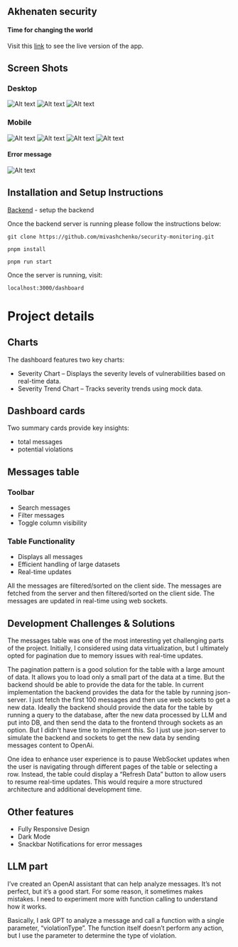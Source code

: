 ## Akhenaten security
#### Time for changing the world

Visit this [link](https://security-monitoring-orpin.vercel.app/dashboard) to see the live version of the app.

## Screen Shots
### Desktop
![Alt text](screenshots/desktop-dark.png)
![Alt text](screenshots/desktop-light.png)
![Alt text](screenshots/desktop-error.png)

### Mobile
![Alt text](screenshots/mobile/2.png)
![Alt text](screenshots/mobile/3.png)
![Alt text](screenshots/mobile/4.png)
![Alt text](screenshots/mobile/1.png)

#### Error message
![Alt text](screenshots/mobile/5.png)

## Installation and Setup Instructions

[Backend](https://github.com/mivashchenko/express-openai-app/tree/security-dashboard) - setup the backend

Once the backend server is running please follow the instructions below:

`git clone https://github.com/mivashchenko/security-monitoring.git`

`pnpm install`

`pnpm run start`  

Once the server is running, visit:

`localhost:3000/dashboard`

# Project details

## Charts
The dashboard features two key charts:
- Severity Chart – Displays the severity levels of vulnerabilities based on real-time data.
- Severity Trend Chart – Tracks severity trends using mock data.

## Dashboard cards
Two summary cards provide key insights:
- total messages
- potential violations

## Messages table

### Toolbar
- Search messages
- Filter messages
- Toggle column visibility

### Table Functionality
- Displays all messages
- Efficient handling of large datasets
- Real-time updates

All the messages are filtered/sorted on the client side. The messages are fetched from the server and then filtered/sorted on the client side. The messages are updated in real-time using web sockets.

## Development Challenges & Solutions
The messages table was one of the most interesting yet challenging parts of the project. Initially, I considered using data virtualization, but I ultimately opted for pagination due to memory issues with real-time updates.
 
The pagination pattern is a good solution for the table with a large amount of data. It allows you to load only a small part of the data at a time.
But the backend should be able to provide the data for the table. In current implementation the backend provides the data for the table by running json-server. I just fetch the first 100 messages and then use web sockets to get a new data.
Ideally the backend should provide the data for the table by running a query to the database, after the new data processed by LLM and put into DB, and then send the data to the frontend through sockets as an option. But I didn't have time to implement this.
So I just use json-server to simulate the backend and sockets to get the new data by sending messages content to OpenAi.

One idea to enhance user experience is to pause WebSocket updates when the user is navigating through different pages of the table or selecting a row. Instead, the table could display a “Refresh Data” button to allow users to resume real-time updates. This would require a more structured architecture and additional development time.

## Other features
- Fully Responsive Design
- Dark Mode
- Snackbar Notifications for error messages

## LLM part
I’ve created an OpenAI assistant that can help analyze messages. It’s not perfect, but it’s a good start. For some reason, it sometimes makes mistakes. I need to experiment more with function calling to understand how it works.

Basically, I ask GPT to analyze a message and call a function with a single parameter, “violationType”. The function itself doesn’t perform any action, but I use the parameter to determine the type of violation.